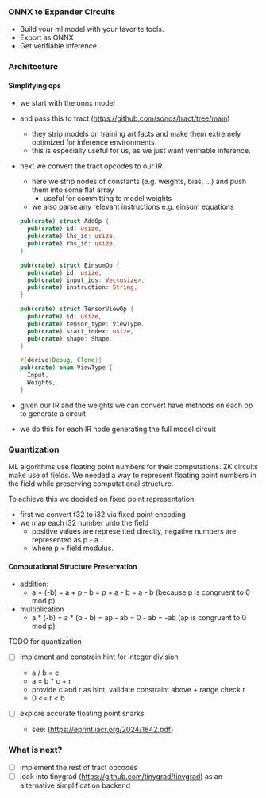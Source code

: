 ### ONNX to Expander Circuits

- Build your ml model with your favorite tools.
- Export as ONNX
- Get verifiable inference

### Architecture

#### Simplifying ops
- we start with the onnx model
- and pass this to tract (https://github.com/sonos/tract/tree/main)
  - they strip models on training artifacts and make them extremely optimized for inference environments. 
  - this is especially useful for us, as we just want verifiable inference.
- next we convert the tract opcodes to our IR
  - here we strip nodes of constants (e.g. weights, bias, ...) and push them into some flat array
    - useful for committing to model weights
  - we also parse any relevant instructions e.g. einsum equations

  ```rust
  pub(crate) struct AddOp {
    pub(crate) id: usize,
    pub(crate) lhs_id: usize,
    pub(crate) rhs_id: usize,
  }
  
  pub(crate) struct EinsumOp {
    pub(crate) id: usize,
    pub(crate) input_ids: Vec<usize>,
    pub(crate) instruction: String,
  }
  
  pub(crate) struct TensorViewOp {
    pub(crate) id: usize,
    pub(crate) tensor_type: ViewType,
    pub(crate) start_index: usize,
    pub(crate) shape: Shape,
  }

  #[derive(Debug, Clone)]
  pub(crate) enum ViewType {
    Input,
    Weights,
  }
  ```
- given our IR and the weights we can convert have methods on each op to generate a circuit
- we do this for each IR node generating the full model circuit

### Quantization
ML algorithms use floating point numbers for their computations. ZK circuits make use of fields. We needed a way to represent floating point numbers in the field while preserving computational structure. 

To achieve this we decided on fixed point representation. 

- first we convert f32 to i32 via fixed point encoding
- we map each i32 number unto the field 
  - positive values are represented directly, negative numbers are represented as p - a  .
  - where p = field modulus.

#### Computational Structure Preservation
- addition: 
  - a + (-b) = a + p - b = p + a - b = a - b (because p is congruent to 0 mod p)
- multiplication
  - a * (-b) = a * (p - b) = ap - ab  = 0 - ab = -ab (ap is congruent to 0 mod p)

TODO for quantization
- [ ] implement and constrain hint for integer division
  - a / b = c 
  - a = b * c + r
  - provide c and r as hint, validate constraint above + range check r 
  - 0 <= r < b

- [ ] explore accurate floating point snarks 
  - see: (https://eprint.iacr.org/2024/1842.pdf)

### What is next?
- [ ] implement the rest of tract opcodes
- [ ] look into tinygrad (https://github.com/tinygrad/tinygrad) as an alternative simplification backend
